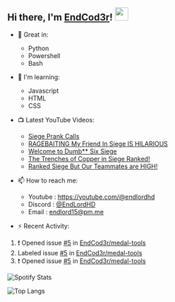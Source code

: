 ## Hi there, I'm [EndCod3r](https://youtube.com/@endlordhd)! <img src='https://github.com/EndCod3r/endlord15/blob/main/wave.gif?raw=true](https://github.com/Endlord15/endlord15/blob/38bca1b569f19b03a6cf246c35db5f7e2f331cc5/wave.gif' width=30>

- 🦾 Great in:
  - Python
  - Powershell
  - Bash

- 🌱 I'm learning:
  - Javascript
  - HTML
  - CSS

- 📺 Latest YouTube Videos:<!-- YOUTUBE:START -->
  - [Siege Prank Calls](https://www.youtube.com/watch?v=1lrKOyx_g-A)
  - [RAGEBAITING My Friend In Siege IS HILARIOUS](https://www.youtube.com/watch?v=xgziQOPL64M)
  - [Welcome to Dumb** Six Siege](https://www.youtube.com/watch?v=H80IRjvwS6Q)
  - [The Trenches of Copper in Siege Ranked!](https://www.youtube.com/watch?v=P79p6UXPzeA)
  - [Ranked Siege But Our Teammates are HIGH!](https://www.youtube.com/watch?v=oXq7Bar13QI)<!-- YOUTUBE:END -->


- 📫 How to reach me:
  - Youtube : <https://youtube.com/@endlordhd>
  - Discord : [@EndLordHD](https://discord.com/users/725204289022066688)
  - Email : endlord15@pm.me

 - ⚡️ Recent Activity:
<!--START_SECTION:activity-->
1. ❗ Opened issue [#5](https://github.com/EndCod3r/medal-tools/issues/5) in [EndCod3r/medal-tools](https://github.com/EndCod3r/medal-tools)
2.  Labeled issue [#5](https://github.com/EndCod3r/medal-tools/issues/5) in [EndCod3r/medal-tools](https://github.com/EndCod3r/medal-tools)
3. ❗ Opened issue [#5](https://github.com/EndCod3r/medal-tools/issues/5) in [EndCod3r/medal-tools](https://github.com/EndCod3r/medal-tools)
<!--END_SECTION:activity-->

  ![Spotify Stats](https://data-card-for-spotify.herokuapp.com/api/card?user_id=suam0fflauriliekh7cypfjzp)

  ![Top Langs](https://github-readme-stats-endlord15.vercel.app/api/top-langs/?username=endcod3r&layout=compact&theme=transparent)
